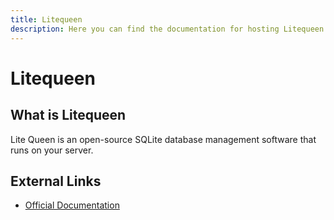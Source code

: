 ```yaml
---
title: Litequeen
description: Here you can find the documentation for hosting Litequeen with Coolify.
---
```


# Litequeen

## What is Litequeen

Lite Queen is an open-source SQLite database management software that runs on your server.

## External Links

- [Official Documentation](https://litequeen.com/?utm_source=coolify.io)
